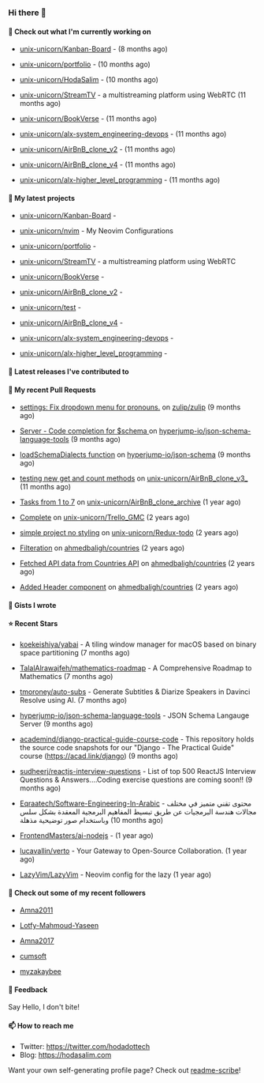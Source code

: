 ### Hi there 👋

#### 👷 Check out what I'm currently working on



- [unix-unicorn/Kanban-Board](https://github.com/unix-unicorn/Kanban-Board) -  (8 months ago)

- [unix-unicorn/portfolio](https://github.com/unix-unicorn/portfolio) -  (10 months ago)

- [unix-unicorn/HodaSalim](https://github.com/unix-unicorn/HodaSalim) -  (10 months ago)

- [unix-unicorn/StreamTV](https://github.com/unix-unicorn/StreamTV) - a multistreaming platform using WebRTC (11 months ago)

- [unix-unicorn/BookVerse](https://github.com/unix-unicorn/BookVerse) -  (11 months ago)

- [unix-unicorn/alx-system_engineering-devops](https://github.com/unix-unicorn/alx-system_engineering-devops) -  (11 months ago)

- [unix-unicorn/AirBnB_clone_v2](https://github.com/unix-unicorn/AirBnB_clone_v2) -  (11 months ago)

- [unix-unicorn/AirBnB_clone_v4](https://github.com/unix-unicorn/AirBnB_clone_v4) -  (11 months ago)

- [unix-unicorn/alx-higher_level_programming](https://github.com/unix-unicorn/alx-higher_level_programming) -  (11 months ago)

#### 🌱 My latest projects



- [unix-unicorn/Kanban-Board](https://github.com/unix-unicorn/Kanban-Board) - 

- [unix-unicorn/nvim](https://github.com/unix-unicorn/nvim) - My Neovim Configurations 

- [unix-unicorn/portfolio](https://github.com/unix-unicorn/portfolio) - 

- [unix-unicorn/StreamTV](https://github.com/unix-unicorn/StreamTV) - a multistreaming platform using WebRTC

- [unix-unicorn/BookVerse](https://github.com/unix-unicorn/BookVerse) - 

- [unix-unicorn/AirBnB_clone_v2](https://github.com/unix-unicorn/AirBnB_clone_v2) - 

- [unix-unicorn/test](https://github.com/unix-unicorn/test) - 

- [unix-unicorn/AirBnB_clone_v4](https://github.com/unix-unicorn/AirBnB_clone_v4) - 

- [unix-unicorn/alx-system_engineering-devops](https://github.com/unix-unicorn/alx-system_engineering-devops) - 

- [unix-unicorn/alx-higher_level_programming](https://github.com/unix-unicorn/alx-higher_level_programming) - 


#### 🔭 Latest releases I've contributed to



#### 🔨 My recent Pull Requests



- [settings: Fix dropdown menu for pronouns.](https://github.com/zulip/zulip/pull/29320) on [zulip/zulip](https://github.com/zulip/zulip) (9 months ago)

- [Server - Code completion for $schema ](https://github.com/hyperjump-io/json-schema-language-tools/pull/27) on [hyperjump-io/json-schema-language-tools](https://github.com/hyperjump-io/json-schema-language-tools) (9 months ago)

- [loadSchemaDialects function](https://github.com/hyperjump-io/json-schema/pull/53) on [hyperjump-io/json-schema](https://github.com/hyperjump-io/json-schema) (9 months ago)

- [testing new get and count methods](https://github.com/unix-unicorn/AirBnB_clone_v3_/pull/1) on [unix-unicorn/AirBnB_clone_v3_](https://github.com/unix-unicorn/AirBnB_clone_v3_) (11 months ago)

- [Tasks from 1 to 7](https://github.com/unix-unicorn/AirBnB_clone_archive/pull/3) on [unix-unicorn/AirBnB_clone_archive](https://github.com/unix-unicorn/AirBnB_clone_archive) (1 year ago)

- [Complete](https://github.com/unix-unicorn/Trello_GMC/pull/1) on [unix-unicorn/Trello_GMC](https://github.com/unix-unicorn/Trello_GMC) (2 years ago)

- [simple project no styling](https://github.com/unix-unicorn/Redux-todo/pull/1) on [unix-unicorn/Redux-todo](https://github.com/unix-unicorn/Redux-todo) (2 years ago)

- [Filteration](https://github.com/ahmedbaligh/countries/pull/8) on [ahmedbaligh/countries](https://github.com/ahmedbaligh/countries) (2 years ago)

- [Fetched API data from Countries API](https://github.com/ahmedbaligh/countries/pull/6) on [ahmedbaligh/countries](https://github.com/ahmedbaligh/countries) (2 years ago)

- [Added Header component](https://github.com/ahmedbaligh/countries/pull/5) on [ahmedbaligh/countries](https://github.com/ahmedbaligh/countries) (2 years ago)


#### 📓 Gists I wrote



#### ⭐ Recent Stars



- [koekeishiya/yabai](https://github.com/koekeishiya/yabai) - A tiling window manager for macOS based on binary space partitioning (7 months ago)

- [TalalAlrawajfeh/mathematics-roadmap](https://github.com/TalalAlrawajfeh/mathematics-roadmap) - A Comprehensive Roadmap to Mathematics (7 months ago)

- [tmoroney/auto-subs](https://github.com/tmoroney/auto-subs) - Generate Subtitles &amp; Diarize Speakers in Davinci Resolve using AI. (7 months ago)

- [hyperjump-io/json-schema-language-tools](https://github.com/hyperjump-io/json-schema-language-tools) - JSON Schema Langauge Server (9 months ago)

- [academind/django-practical-guide-course-code](https://github.com/academind/django-practical-guide-course-code) - This repository holds the source code snapshots for our &#34;Django - The Practical Guide&#34; course (https://acad.link/django) (9 months ago)

- [sudheerj/reactjs-interview-questions](https://github.com/sudheerj/reactjs-interview-questions) - List of top 500 ReactJS Interview Questions &amp; Answers....Coding exercise questions are coming soon!! (9 months ago)

- [Eqraatech/Software-Engineering-In-Arabic](https://github.com/Eqraatech/Software-Engineering-In-Arabic) - محتوى تقني متميز في مختلف مجالات هندسة البرمجيات عن طريق تبسيط المفاهيم البرمجية المعقدة بشكل سلس وباستخدام صور توضيحية مذهلة (10 months ago)

- [FrontendMasters/ai-nodejs](https://github.com/FrontendMasters/ai-nodejs) -  (1 year ago)

- [lucavallin/verto](https://github.com/lucavallin/verto) - Your Gateway to Open-Source Collaboration. (1 year ago)

- [LazyVim/LazyVim](https://github.com/LazyVim/LazyVim) - Neovim config for the lazy (1 year ago)


#### 👯 Check out some of my recent followers



- [Amna2011](https://github.com/Amna2011)

- [Lotfy-Mahmoud-Yaseen](https://github.com/Lotfy-Mahmoud-Yaseen)

- [Amna2017](https://github.com/Amna2017)

- [cumsoft](https://github.com/cumsoft)

- [myzakaybee](https://github.com/myzakaybee)

#### 💬 Feedback

Say Hello, I don't bite!

#### 📫 How to reach me

- Twitter: https://twitter.com/hodadottech
- Blog: https://hodasalim.com

Want your own self-generating profile page? Check out [readme-scribe](https://github.com/muesli/readme-scribe)!


